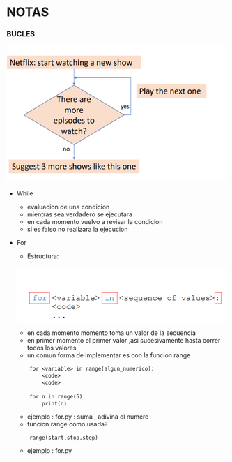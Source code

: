 # NOTAS

### BUCLES

![bucles](./../img/image-bucles.png)

- While
    - evaluacion de una condicion
    - mientras sea verdadero se ejecutara
    - en cada momento vuelvo a revisar la condicion
    - si es falso no realizara la ejecucion


- For
    - Estructura:
      
     ![image-for](./../img/image-for.png)
    - en cada momento momento toma un valor de la secuencia
    - en primer momento el primer valor ,asi sucesivamente hasta correr todos los valores
    -  un comun forma de implementar es con la funcion range
    ```
        for <variable> in range(algun_numerico):
            <code>
            <code>

        for n in range(5):
            print(n)
    ```
    - ejemplo : for.py :
        suma , adivina el numero
    - funcion range como usarla?
    ```
        range(start,stop,step)
    ```
    - ejemplo : for.py
    





